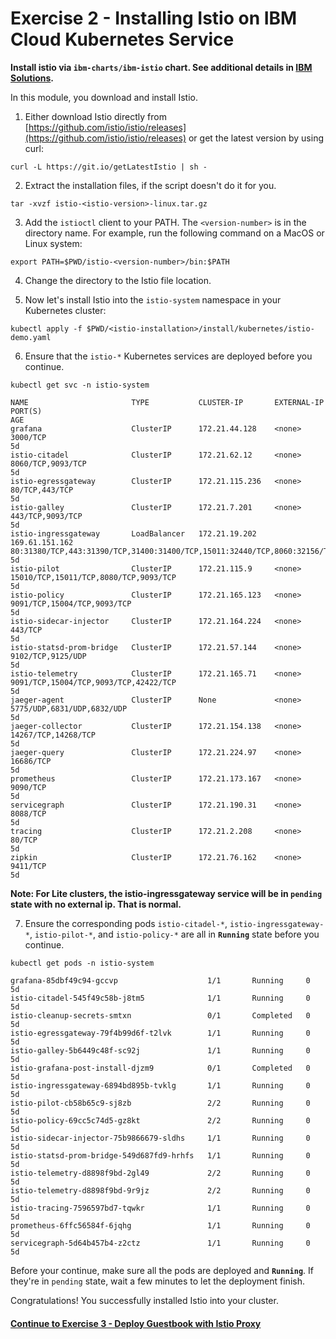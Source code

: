 # Exercise 2 - Installing Istio on IBM Cloud Kubernetes Service

**Install istio via `ibm-charts/ibm-istio` chart. See additional details in [IBM Solutions](https://console.bluemix.net/containers-kubernetes/solutions/helm-charts/ibm-charts/ibm-istio).**

In this module, you download and install Istio. 

1.  Either download Istio directly from [https://github.com/istio/istio/releases](https://github.com/istio/istio/releases) or get the latest version by using curl:

```shell
curl -L https://git.io/getLatestIstio | sh -
```

2. Extract the installation files, if the script doesn't do it for you.

```shell
tar -xvzf istio-<istio-version>-linux.tar.gz
```

3. Add the `istioctl` client to your PATH. The `<version-number>` is in the directory name. For example, run the following command on a MacOS or Linux system:

```shell
export PATH=$PWD/istio-<version-number>/bin:$PATH
```

4. Change the directory to the Istio file location.

5. Now let's install Istio into the `istio-system` namespace in your Kubernetes cluster:

```shell
kubectl apply -f $PWD/<istio-installation>/install/kubernetes/istio-demo.yaml
```

6. Ensure that the `istio-*` Kubernetes services are deployed before you continue.

```shell
kubectl get svc -n istio-system
```

```shell
NAME                       TYPE           CLUSTER-IP       EXTERNAL-IP      PORT(S)                                                                                                                   AGE
grafana                    ClusterIP      172.21.44.128    <none>           3000/TCP                                                                                                                  5d
istio-citadel              ClusterIP      172.21.62.12     <none>           8060/TCP,9093/TCP                                                                                                         5d
istio-egressgateway        ClusterIP      172.21.115.236   <none>           80/TCP,443/TCP                                                                                                            5d
istio-galley               ClusterIP      172.21.7.201     <none>           443/TCP,9093/TCP                                                                                                          5d
istio-ingressgateway       LoadBalancer   172.21.19.202    169.61.151.162   80:31380/TCP,443:31390/TCP,31400:31400/TCP,15011:32440/TCP,8060:32156/TCP,853:30932/TCP,15030:32259/TCP,15031:31292/TCP   5d
istio-pilot                ClusterIP      172.21.115.9     <none>           15010/TCP,15011/TCP,8080/TCP,9093/TCP                                                                                     5d
istio-policy               ClusterIP      172.21.165.123   <none>           9091/TCP,15004/TCP,9093/TCP                                                                                               5d
istio-sidecar-injector     ClusterIP      172.21.164.224   <none>           443/TCP                                                                                                                   5d
istio-statsd-prom-bridge   ClusterIP      172.21.57.144    <none>           9102/TCP,9125/UDP                                                                                                         5d
istio-telemetry            ClusterIP      172.21.165.71    <none>           9091/TCP,15004/TCP,9093/TCP,42422/TCP                                                                                     5d
jaeger-agent               ClusterIP      None             <none>           5775/UDP,6831/UDP,6832/UDP                                                                                                5d
jaeger-collector           ClusterIP      172.21.154.138   <none>           14267/TCP,14268/TCP                                                                                                       5d
jaeger-query               ClusterIP      172.21.224.97    <none>           16686/TCP                                                                                                                 5d
prometheus                 ClusterIP      172.21.173.167   <none>           9090/TCP                                                                                                                  5d
servicegraph               ClusterIP      172.21.190.31    <none>           8088/TCP                                                                                                                  5d
tracing                    ClusterIP      172.21.2.208     <none>           80/TCP                                                                                                                    5d
zipkin                     ClusterIP      172.21.76.162    <none>           9411/TCP                                                                                                                  5d

```

  **Note: For Lite clusters, the istio-ingressgateway service will be in `pending` state with no external ip. That is normal.**

7. Ensure the corresponding pods `istio-citadel-*`, `istio-ingressgateway-*`, `istio-pilot-*`, and `istio-policy-*` are all in **`Running`** state before you continue.

```shell
kubectl get pods -n istio-system
```

```shell
grafana-85dbf49c94-gccvp                    1/1       Running     0          5d
istio-citadel-545f49c58b-j8tm5              1/1       Running     0          5d
istio-cleanup-secrets-smtxn                 0/1       Completed   0          5d
istio-egressgateway-79f4b99d6f-t2lvk        1/1       Running     0          5d
istio-galley-5b6449c48f-sc92j               1/1       Running     0          5d
istio-grafana-post-install-djzm9            0/1       Completed   0          5d
istio-ingressgateway-6894bd895b-tvklg       1/1       Running     0          5d
istio-pilot-cb58b65c9-sj8zb                 2/2       Running     0          5d
istio-policy-69cc5c74d5-gz8kt               2/2       Running     0          5d
istio-sidecar-injector-75b9866679-sldhs     1/1       Running     0          5d
istio-statsd-prom-bridge-549d687fd9-hrhfs   1/1       Running     0          5d
istio-telemetry-d8898f9bd-2gl49             2/2       Running     0          5d
istio-telemetry-d8898f9bd-9r9jz             2/2       Running     0          5d
istio-tracing-7596597bd7-tqwkr              1/1       Running     0          5d
prometheus-6ffc56584f-6jqhg                 1/1       Running     0          5d
servicegraph-5d64b457b4-z2ctz               1/1       Running     0          5d
```

Before your continue, make sure all the pods are deployed and **`Running`**. If they're in `pending` state, wait a few minutes to let the deployment finish.

Congratulations! You successfully installed Istio into your cluster.

#### [Continue to Exercise 3 - Deploy Guestbook with Istio Proxy](../exercise-3/README.md)
